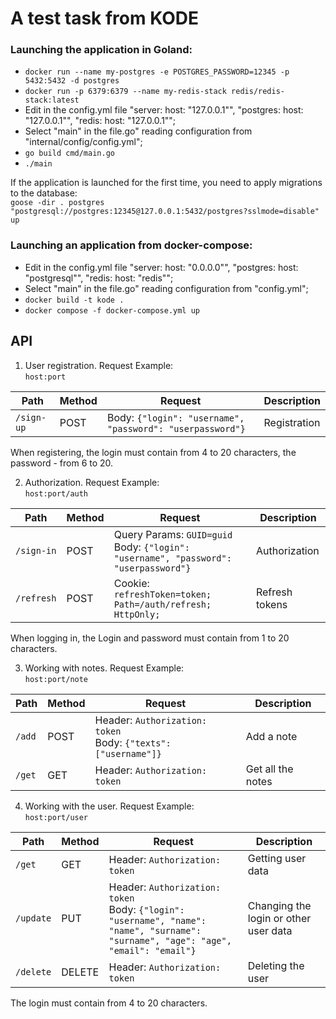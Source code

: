 # A test task from KODE

### Launching the application in Goland:
- `docker run --name my-postgres -e POSTGRES_PASSWORD=12345 -p 5432:5432 -d postgres`  
- `docker run -p 6379:6379 --name my-redis-stack redis/redis-stack:latest`  
- Edit in the config.yml file "server: host: "127.0.0.1"", "postgres: host: "127.0.0.1"", "redis: host: "127.0.0.1"";  
- Select "main" in the file.go" reading configuration from "internal/config/config.yml";  
- `go build cmd/main.go`  
- `./main`  

If the application is launched for the first time, you need to apply migrations to the database:  
`goose -dir . postgres "postgresql://postgres:12345@127.0.0.1:5432/postgres?sslmode=disable" up`

### Launching an application from docker-compose:
- Edit in the config.yml file "server: host: "0.0.0.0"", "postgres: host: "postgresql"", "redis: host: "redis"";  
- Select "main" in the file.go" reading configuration from "config.yml";  
- `docker build -t kode .`  
- `docker compose -f docker-compose.yml up`  

## API

1) User registration. Request Example:  
   `host:port`

| Path       | Method | Request                                                   | Description  |
|------------|--------|-----------------------------------------------------------|--------------|
| `/sign-up` | POST   | Body: `{"login": "username", "password": "userpassword"}` | Registration |

When registering, the login must contain from 4 to 20 characters, the password - from 6 to 20.  

2) Authorization. Request Example:  
   `host:port/auth`

| Path       | Method | Request                                                                                 | Description    |
|------------|--------|-----------------------------------------------------------------------------------------|----------------|
| `/sign-in` | POST   | Query Params: `GUID=guid`<br/>Body: `{"login": "username", "password": "userpassword"}` | Authorization  |
| `/refresh` | POST   | Cookie: `refreshToken=token; Path=/auth/refresh; HttpOnly;`                             | Refresh tokens |
 
When logging in, the Login and password must contain from 1 to 20 characters.  

3) Working with notes. Request Example:  
   `host:port/note`

| Path   | Method | Request                                                            | Description       |
|--------|--------|--------------------------------------------------------------------|-------------------|
| `/add` | POST   | Header: `Authorization: token`<br/>Body: `{"texts": ["username"]}` | Add a note        |
| `/get` | GET    | Header: `Authorization: token`                                     | Get all the notes |


4) Working with the user. Request Example:  
   `host:port/user`

| Path      | Method | Request                                                                                                                                | Description                           |
|-----------|--------|----------------------------------------------------------------------------------------------------------------------------------------|---------------------------------------|
| `/get`    | GET    | Header: `Authorization: token`                                                                                                         | Getting user data                     |
| `/update` | PUT    | Header: `Authorization: token`<br/>Body: `{"login": "username", "name": "name", "surname": "surname", "age": "age", "email": "email"}` | Changing the login or other user data |
| `/delete` | DELETE | Header: `Authorization: token`                                                                                                         | Deleting the user                     |

The login must contain from 4 to 20 characters.